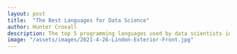 ```yaml
---
layout: post
title:  "The Best Languages for Data Science"
author: Hunter Croxall
description: The top 5 programming languages used by data scientists in the classroom and in the office   
image: "/assets/images/2021-4-26-Lindon-Exterior-Front.jpg"
---
```


